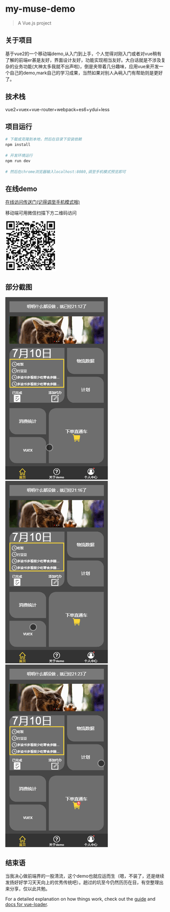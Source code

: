 # my-muse-demo

> A Vue.js project

## 关于项目

基于vue2的一个移动端demo,从入门到上手，个人觉得对刚入门或者对vue稍有了解的前端er甚是友好，界面设计友好，功能实现相当友好。大白话就是不涉及复杂的业务功能(大神太多我就不出声啦)，倒是夹带着几分趣味，应用vue来开发一个自己的demo,mark自己的学习成果，当然如果对别人~~入坑~~入门有帮助则是更好了。

## 技术栈

vue2+vuex+vue-router+webpack+es6+ydui+less

## 项目运行

``` bash
# 下载或克隆到本地，然后在目录下安装依赖
npm install

# 开发环境运行 
npm run dev

# 然后在chrome浏览器输入localhost:8080,调至手机模式预览即可
```

## 在线demo

[在线访问传送门(记得调至手机模式哦)](https://lemonsuansuan.github.io/vue2-tostudy/)

移动端可用微信扫描下方二维码访问
    
![](https://github.com/lemonSuanSuan/vue2-tostudy/blob/master/screenshots/myqrcode.png)

## 部分截图

![](https://github.com/lemonSuanSuan/vue2-tostudy/blob/master/screenshots/notepage.gif)
![](https://github.com/lemonSuanSuan/vue2-tostudy/blob/master/screenshots/cartpage.gif)
![](https://github.com/lemonSuanSuan/vue2-tostudy/blob/master/screenshots/plan.gif)

## 结束语

当我决心做前端界的一股清流，这个demo也就应运而生（嗯，不装了，还是继续发扬好好学习天天向上的优秀传统吧）。趟过的坑至今仍然历历在目，有空整理出来分享，仅以此共勉。



For a detailed explanation on how things work, check out the [guide](http://vuejs-templates.github.io/webpack/) and [docs for vue-loader](http://vuejs.github.io/vue-loader).
